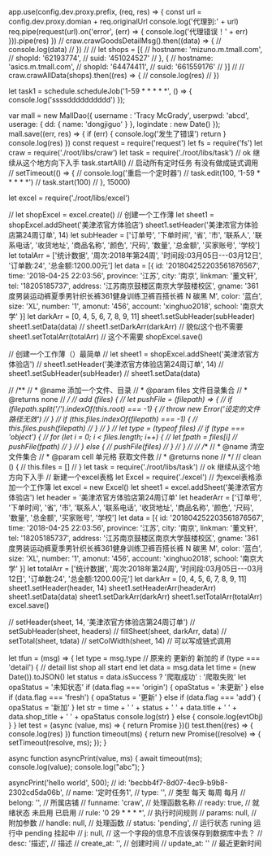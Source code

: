 app.use(config.dev.proxy.prefix, (req, res) => {
  const url = config.dev.proxy.domian + req.originalUrl
  console.log('代理到:' + url)
  req.pipe(request(url).on('error', (err) => {
    console.log('代理错误！' + err)
  })).pipe(res)
})
// craw.crawGoodsDetailMsg().then((data) => {
//   console.log(data)
// })
//
// let shops = [{
//   hostname: 'mizuno.m.tmall.com',
//   shopId: '62193774',
//   suid: '451024527'
// }, {
//   hostname: 'asics.m.tmall.com',
//   shopId: '64474411',
//   suid: '661559176'
// }]
//
// craw.crawAllData(shops).then((res) => {
//   console.log(res)
// })

let task1 = schedule.scheduleJob('1-59 * * * * *', () => {
  console.log('ssssdddddddddd')
});

var mall = new MallDao({
  username : 'Tracy McGrady',
  userpwd: 'abcd',
  userage: {
    dd: {
      name: 'dongjiguo'
    }
  },
  logindate : new Date()
});
mall.save((err, res) => {
  if (err) {
    console.log('发生了错误')
    return
  }
  console.log(res)
})
const request = require('request')
let fs = require('fs')
let craw = require('./root/libs/craw')
let task = require('./root/libs/task')
// ok 继续从这个地方向下入手
task.startAll() // 启动所有定时任务 有没有做成链式调用
// setTimeout(() => {
//   console.log('重启一个定时器')
//   task.edit(100, '1-59 * * * * *')
//   task.start(100)
// }, 15000)


let excel = require('./root/libs/excel')

//
let shopExcel = excel.create()
// 创建一个工作薄
let sheet1 = shopExcel.addSheet('美津浓官方体验店')
sheet1.setHeader('美津浓官方体验店第24周订单', 14)
let subHeader = ['订单号', '下单时间', '省', '市', '联系人', '联系电话', '收货地址', '商品名称', '颜色', '尺码', '数量', '总金额', '买家账号', '学校']
let totalArr = ['统计数据', '周次:2018年第24周', '时间段:03月05日---03月12日', '订单数:24', '总金额:1200.00元']
let data = [{
  id: '201804252203561876567',
  time: '2018-04-25 22:03:56',
  province: '江苏',
  city: '南京',
  linkman: '董文轩',
  tel: '18205185737',
  address: '江苏南京鼓楼区南京大学鼓楼校区',
  gname: '361度男装运动裤夏季男针织长裤361健身训练卫裤百搭长裤 N 碳黑 M',
  color: '蓝白',
  size: 'XL',
  number: '1',
  amonut: '456',
  account: 'xinghuo2018',
  school: '南京大学'
}]
let darkArr = [0, 4, 5, 6, 7, 8, 9, 11]
sheet1.setSubHeader(subHeader)
sheet1.setData(data)
// sheet1.setDarkArr(darkArr) // 貌似这个也不需要
sheet1.setTotalArr(totalArr) // 这个不需要
shopExcel.save()



// 创建一个工作薄（）最简单
// let sheet1 = shopExcel.addSheet('美津浓官方体验店')
// sheet1.setHeader('美津浓官方体验店第24周订单', 14)
// sheet1.setSubHeader(subHeader)
// sheet1.setData(data)

  // /**
  //  * @name 添加一个文件、目录
  //  * @param files 文件目录集合
  //  * @returns none
  //  */
  // add (files) {
  //   let pushFile = (filepath) => {
  //     if (filepath.split('/').indexOf(this.root) === -1) {
  //       throw new Error('设定的文件路径无效')
  //     }
  //     if (this.files.indexOf(filepath) === -1) {
  //       this.files.push(filepath)
  //     }
  //   }
  //   let type = (typeof files)
  //   if (type === 'object') {
  //     for (let i = 0; i < files.length; i++) {
  //       let fpath = files[i]
  //       pushFile(fpath)
  //     }
  //   } else {
  //     pushFile(files)
  //   }
  // }
  //
  // /**
  //  * @name 清空文件集合
  //  * @param cell 单元格 获取文件数
  //  * @returns none
  //  */
  // clean () {
  //   this.files = []
  // }
let task = require('./root/libs/task')
// ok 继续从这个地方向下入手
// 新建一个excel表格
let Excel = require('./excel')
// 为excel表格添加一个工作簿
let excel = new Excel()
let sheet1 = excel.addSheet('美津浓官方体验店')
let header = '美津浓官方体验店第24周订单'
let headerArr = ['订单号', '下单时间', '省', '市', '联系人', '联系电话', '收货地址', '商品名称', '颜色', '尺码', '数量', '总金额', '买家账号', '学校']
let data = [{
  id: '201804252203561876567',
  time: '2018-04-25 22:03:56',
  province: '江苏',
  city: '南京',
  linkman: '董文轩',
  tel: '18205185737',
  address: '江苏南京鼓楼区南京大学鼓楼校区',
  gname: '361度男装运动裤夏季男针织长裤361健身训练卫裤百搭长裤 N 碳黑 M',
  color: '蓝白',
  size: 'XL',
  number: '1',
  amonut: '456',
  account: 'xinghuo2018',
  school: '南京大学'
}]
let totalArr = ['统计数据', '周次:2018年第24周', '时间段:03月05日---03月12日', '订单数:24', '总金额:1200.00元']
let darkArr = [0, 4, 5, 6, 7, 8, 9, 11]
sheet1.setHeader(header, 14)
sheet1.setHeaderArr(headerArr)
sheet1.setData(data)
sheet1.setDarkArr(darkArr)
sheet1.setTotalArr(totalArr)
excel.save()

// setHeader(sheet, 14, '美津浓官方体验店第24周订单')
// setSubHeader(sheet, headers)
// fillSheet(sheet, darkArr, data)
// setTotal(sheet, tdata)
// setColWidth(sheet, 14) // 可以写成链式调用






let tfun = (msg) => {
  let type = msg.type
  // 原来的 更新的 新加的
  if (type === 'detail') { // detail list shop all start end
    let data = msg.data
    let time = (new Date()).toJSON()
    let status = data.isSuccess ? '爬取成功' : '爬取失败'
    let opaStatus = '未知状态'
    if (data.flag === 'origin') {
      opaStatus = '未更新'
    } else if (data.flag === 'fresh') {
      opaStatus = '更新'
    } else if (data.flag === 'add') {
      opaStatus = '新加'
    }
    let str = time + '  ' + status + '  ' + data.title + '  ' + data.shop_title + '  ' + opaStatus
    console.log(str)
  } else {
    console.log(evtObj)
  }
}
let test = (async (value, ms) =>  {
  return Promise
})()
test.then((res) => {
  console.log(res)
})
function timeout(ms) {
    return new Promise((resolve) => {
         setTimeout(resolve, ms);
    });
}

async function asyncPrint(value, ms) {
  await timeout(ms);
  console.log(value);
  console.log("abc");
}

asyncPrint('hello world', 500);
// id: 'becbb4f7-8d07-4ec9-b9b8-2302cd5da06b',
      // name: '定时任务1',
      // type: '', // 类型 每天 每周 每月
      // belong: '', // 所属店铺
      // funname: 'craw', // 处理函数名称
      // ready: true, // 就绪状态 未启用 已启用
      // rule: '0 29 * * * *', // 执行时间规则
      // params: null, // 附加参数
      // handle: null, // 处理函数
      // status: 'pending', // 运行状态 runing 运行中 pending 挂起中
      // j: null, // 这一个字段的信息不应该保存到数据库中去？
      // desc: '描述', // 描述
      // create_at: '', // 创建时间
      // update_at: '' // 最近更新时间
